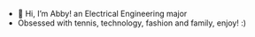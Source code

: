 - 👋 Hi, I’m Abby! an Electrical Engineering major
- Obsessed with tennis, technology, fashion and family, enjoy! :)

<!---
abbymordi/abbymordi is a ✨ special ✨ repository because its `README.md` (this file) appears on your GitHub profile.
You can click the Preview link to take a look at your changes.
--->
